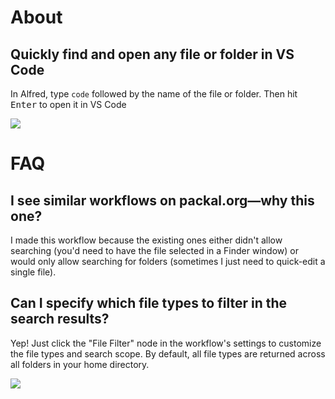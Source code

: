 # About

## Quickly find and open any file or folder in VS Code

In Alfred, type `code` followed by the name of the file or folder. Then hit <kbd>Enter</kbd> to open it in VS Code

![](https://cdn.zapier.com/storage/photos/8d80b6eae7342f1a274bfd3c7f816cc3.gif)

# FAQ

## I see similar workflows on packal.org—why this one?

I made this workflow because the existing ones either didn't allow searching (you'd need to have the file selected in a Finder window) or would only allow searching for folders (sometimes I just need to quick-edit a single file).

## Can I specify which file types to filter in the search results?

Yep! Just click the "File Filter" node in the workflow's settings to customize the file types and search scope. By default, all file types are returned across all folders in your home directory.

![](https://cdn.zapier.com/storage/photos/ed4e6036fa00fed5d908a712f95a007d.png)
